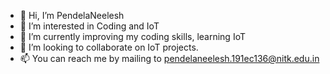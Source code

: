 - 👋 Hi, I’m PendelaNeelesh
- 👀 I’m interested in Coding and IoT
- 🌱 I’m currently improving my coding skills, learning IoT
- 💞️ I’m looking to collaborate on IoT projects.
- 📫 You can reach me by mailing to pendelaneelesh.191ec136@nitk.edu.in

<!---
PendelaNeelesh/PendelaNeelesh is a ✨ special ✨ repository because its `README.md` (this file) appears on your GitHub profile.
You can click the Preview link to take a look at your changes.
--->
